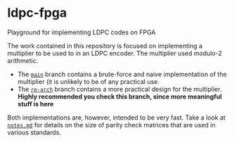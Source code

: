 # ldpc-fpga
Playground for implementing LDPC codes on FPGA

The work contained in this repository is focused on implementing a multiplier to be used to in an LDPC encoder. The multiplier used modulo-2 arithmetic.

* The [`main`](https://github.com/CodePurble/ldpc-fpga/tree/main) branch contains a brute-force and naive implementation of the multiplier (it is unlikely to be of any practical use.
* The [`re-arch`](https://github.com/CodePurble/ldpc-fpga/tree/re-arch) branch contains a more practical design for the multiplier. **Highly recommended you check this branch, since more meaningful stuff is here**

Both implementations are, however, intended to be very fast. Take a look at [`notes.md`](https://github.com/CodePurble/ldpc-fpga/blob/main/notes.md) for details on the size of parity check matrices that are used in various standards.
